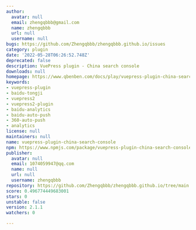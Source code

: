 ```yaml
---
author:
  avatar: null
  email: zhengqbbb@gmail.com
  name: zhengqbbb
  url: null
  username: null
bugs: https://github.com/Zhengqbbb/zhengqbbb.github.io/issues
category: plugin
date: '2022-05-28T06:26:52.748Z'
deprecated: false
description: VuePress plugin - China search console
downloads: null
homepage: https://www.qbenben.com/docs/play/vuepress-plugin-china-search-console.html
keywords:
- vuepress-plugin
- baidu-tongji
- vuepress2
- vuepress2-plugin
- baidu-analytics
- baidu-auto-push
- 360-auto-push
- analytics
license: null
maintainers: null
name: vuepress-plugin-china-search-console
npm: https://www.npmjs.com/package/vuepress-plugin-china-search-console
publisher:
  avatar: null
  email: 1074059947@qq.com
  name: null
  url: null
  username: zhengqbbb
repository: https://github.com/Zhengqbbb/zhengqbbb.github.io/tree/main
score: 0.496774449683001
stars: 0
unstable: false
version: 2.1.1
watchers: 0

---
```


